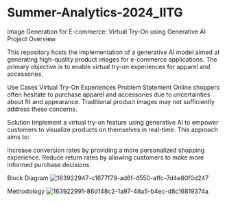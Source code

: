 # Summer-Analytics-2024_IITG
Image Generation for E-commerce: Virtual Try-On using Generative AI
Project Overview

This repository hosts the implementation of a generative AI model aimed at generating high-quality product images for e-commerce applications. The primary objective is to enable virtual try-on experiences for apparel and accessories.

Use Cases
Virtual Try-On Experiences
Problem Statement
Online shoppers often hesitate to purchase apparel and accessories due to uncertainties about fit and appearance. Traditional product images may not sufficiently address these concerns.

Solution
Implement a virtual try-on feature using generative AI to empower customers to visualize products on themselves in real-time. This approach aims to:

Increase conversion rates by providing a more personalized shopping experience.
Reduce return rates by allowing customers to make more informed purchase decisions.

Block Diagram
![163922947-c1677f79-ad6f-4550-affc-7d4e80f0d247](https://github.com/user-attachments/assets/36e6fa8a-9fcc-49d7-bc28-ae4938e09843)

Methodology
![163922991-86d148c2-1a97-48a5-b4ec-d8c16819374a](https://github.com/user-attachments/assets/98c48628-4410-4136-9397-73f4ae13cb30)


